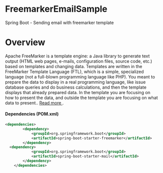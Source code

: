 # FreemarkerEmailSample
Spring Boot - Sending email with freemarker template

# Overview
Apache FreeMarker is a template engine: a Java library to generate text output (HTML web pages, e-mails, configuration files, source code, etc.) based on templates and changing data. Templates are written in the FreeMarker Template Language (FTL), which is a simple, specialized language (not a full-blown programming language like PHP). You meant to prepare the data to display in a real programming language, like issue database queries and do business calculations, and then the template displays that already prepared data. In the template you are focusing on how to present the data, and outside the template you are focusing on what data to present.. [ Read more ](http://freemarker.org/).


####	Dependencies (POM.xml)

```xml
<dependencies>
		<dependency>
			<groupId>org.springframework.boot</groupId>
			<artifactId>spring-boot-starter-freemarker</artifactId>
		</dependency>
  <dependency>
            <groupId>org.springframework.boot</groupId>
            <artifactId>spring-boot-starter-mail</artifactId>            
        </dependency>
	</dependencies>
```
